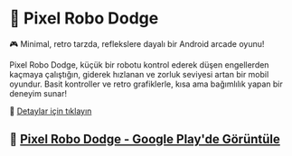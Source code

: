 # 🤖 Pixel Robo Dodge

🎮 Minimal, retro tarzda, reflekslere dayalı bir Android arcade oyunu!

Pixel Robo Dodge, küçük bir robotu kontrol ederek düşen engellerden kaçmaya çalıştığın, giderek hızlanan ve zorluk seviyesi artan bir mobil oyundur. Basit kontroller ve retro grafiklerle, kısa ama bağımlılık yapan bir deneyim sunar!



🔗 [Detaylar için tıklayın](https://akifsen.github.io/pixelrobododge/) 

🔗 [Pixel Robo Dodge - Google Play'de Görüntüle](https://play.google.com/store/apps/details?id=tr.com.akifsen.pixelrobododge&hl=tr) 
---
